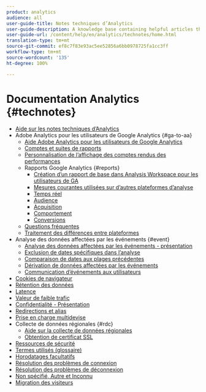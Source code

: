 ```yaml
---
product: analytics
audience: all
user-guide-title: Notes techniques d’Analytics
user-guide-description: A knowledge base containing helpful articles that don't belong to a specific analytics tool or component.
user-guide-url: /content/help/en/analytics/technotes/home.html
translation-type: tm+mt
source-git-commit: ef8c7f83e93ac5ee52856a6bb0978725fa1cc3ff
workflow-type: tm+mt
source-wordcount: '135'
ht-degree: 100%

---
```



# Documentation Analytics {#technotes}

+ [Aide sur les notes techniques d’Analytics](home.md)
+ Adobe Analytics pour les utilisateurs de Google Analytics {#ga-to-aa}
   + [Aide Adobe Analytics pour les utilisateurs de Google Analytics](ga-to-aa/home.md)
   + [Comptes et suites de rapports](ga-to-aa/accounts.md)
   + [Personnalisation de l’affichage des comptes rendus des performances](ga-to-aa/customization.md)
   + Rapports Google Analytics {#reports}
      + [Création d’un rapport de base dans Analysis Workspace pour les utilisateurs de GA](ga-to-aa/reports/create-report.md)
      + [Mesures courantes utilisées sur d’autres plateformes d’analyse](ga-to-aa/reports/common-metrics.md)
      + [Temps réel](ga-to-aa/reports/realtime-reports.md)
      + [Audience](ga-to-aa/reports/audience-reports.md)
      + [Acquisition](ga-to-aa/reports/acquisition-reports.md)
      + [Comportement](ga-to-aa/reports/behavior-reports.md)
      + [Conversions](ga-to-aa/reports/conversions-reports.md)
   + [Questions fréquentes](ga-to-aa/faq.md)
   + [Traitement des différences entre plateformes](ga-to-aa/processing-differences.md)
+ Analyse des données affectées par les événements {#event}
   + [Analyse des données affectées par les événements - présentation ](event/overview.md)
   + [Exclusion de dates spécifiques dans l’analyse](event/segments.md)
   + [Comparaison de dates aux plages précédentes](event/compare-dates.md)
   + [Dérivation de données affectées par les événements](event/calcmetrics.md)
   + [Communication d’événements aux utilisateurs](event/communicate.md)
+ [Cookies de navigateur](cookies.md)
+ [Rétention des données](data-retention.md)
+ [Latence](latency.md)
+ [Valeur de faible trafic](low-traffic.md)
+ [Confidentialité - Présentation](privacy-overview.md)
+ [Redirections et alias](redirects.md)
+ [Prise en charge multidevise](multicurrency.md)
+ Collecte de données régionales {#rdc}
   + [Aide sur la collecte de données régionales](rdc/regional-data-collection.md)
   + [Obtention de certificat SSL](rdc/ssl-cert-licensing.md)
+ [Ressources de sécurité](security.md)
+ [Termes utilisés (glossaire)](terms.md)
+ [Horodatages facultatifs](timestamps-optional.md)
+ [Résolution des problèmes de connexion](troubleshoot-login.md)
+ [Résolution des problèmes de déconnexion](troubleshoot-sessions.md)
+ [Non spécifié, Autre et Inconnu](unspecified.md)
+ [Migration des visiteurs](visitor-migration.md)
